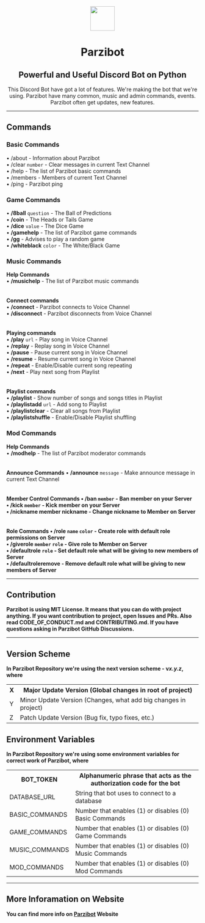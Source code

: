 <div align="center">
    <img src="https://github.com/merive-inc/Parzibot/blob/main/assets/Parzibot.svg" width="64">
    <h1 align="center">Parzibot</h1>
    <h2 align="center">Powerful and Useful Discord Bot on Python</h2>
    <p>
        This Discord Bot have got a lot of features.
        We're making the bot that we're using.
        Parzibot have many common, music and admin commands, events.
        Parzibot often get updates, new features. 
    </p>
</div>

<hr/>

<div>
    <h2>Commands</h2>
    <h3>Basic Commands</h3>
    <p>
        • /about - Information about Parzibot<br>
        • /clear <code>number</code> - Clear messages in current Text Channel<br>
        • /help - The list of Parzibot basic commands<br>
        • /members - Members of current Text Channel<br>
        • /ping - Parzibot ping<br>
    </p>
    <h3>Game Commands</h3>
    <p>
        • <b>/8ball</b> <code>question</code> - The Ball of Predictions<br>
        • <b>/coin</b> - The Heads or Tails Game<br>
        • <b>/dice</b> <code>value</code> - The Dice Game<br>
        • <b>/gamehelp</b> - The list of Parzibot game commands<br>
        • <b>/gg</b> - Advises to play a random game<br>
        • <b>/whiteblack</b> <code>color</code> - The White/Black Game<br>
    </p>
    <h3>Music Commands</h3>
    <p>
        <b>Help Commands</b><br>
        • <b>/musichelp</b> - The list of Parzibot music commands<br>
        <br><br><b>Connect commands</b><br>
        • <b>/connect</b> - Parzibot connects to Voice Channel<br>
        • <b>/disconnect</b> - Parzibot disconnects from Voice Channel<br>
        <br><br><b>Playing commands</b><br>
        • <b>/play</b> <code>url</code> - Play song in Voice Channel<br>
        • <b>/replay</b> - Replay song in Voice Channel<br>
        • <b>/pause</b> - Pause current song in Voice Channel<br>
        • <b>/resume</b> - Resume current song in Voice Channel<br>
        • <b>/repeat</b> - Enable/Disable current song repeating<br>
        • <b>/next</b> - Play next song from Playlist<br>
        <br><br><b>Playlist commands</b><br>
        • <b>/playlist</b> - Show number of songs and songs titles in Playlist<br>
        • <b>/playlistadd</b> <code>url</code> - Add song to Playlist<br>
        • <b>/playlistclear</b> - Clear all songs from Playlist<br>
        • <b>/playlistshuffle</b> - Enable/Disable Playlist shuffling<br>
    </p>
    <h3>Mod Commands</h3>
    <p>
        <b>Help Commands</b><br>
        • <b>/modhelp</b> - The list of Parzibot moderator commands<br>
        <br><br><b>Announce Commands</b>
        • <b>/announce</b> <code>message</code> - Make announce message in current Text Channel<br>
        <br><br><b>Member Control Commands
        • <b>/ban</b> <code>member</code> - Ban member on your Server<br>
        • <b>/kick</b> <code>member</code> - Kick member on your Server<br>
        • <b><b>/nickname</b> member</b> nickname - Change nickname to Member on Server<br>
        <br><br><b>Role Commands</b>
        • <b>/role</b> <code>name</code> <code>color</code> - Create role with default role permissions on Server<br>
        • <b>/giverole</b> <code>member</code> <code>role</code> - Give role to Member on Server<br>
        • <b>/defaultrole</b> <code>role</code> - Set default role what will be giving to new members of Server<br>
        • <b>/defaultroleremove</b> - Remove default role what will be giving to new members of Server
    </p>
</div>

<hr/>

<div>
    <h2>Contribution</h2>
    <p>
        Parzibot is using <b>MIT License</b>.
        It means that you can do with project anything.
        If you want contribution to project, open Issues and PRs.
        Also read <b>CODE_OF_CONDUCT.md</b> and <b>CONTRIBUTING.md</b>.
        If you have questions asking in Parzibot <b>GitHub Discussions</b>.
    </p>
</div>

<hr/>

<div>
    <h2>Version Scheme</h2>
    <p>
        In Parzibot Repository we're using the next version scheme - v<i>x.y.z</i>, where
        <table>
            <tr><th>X</th><th>Major Update Version (Global changes in root of project)</th></tr>
            <tr><td>Y</td><td>Minor Update Version (Changes, what add big changes in project)</td></tr>
            <tr><td>Z</td><td>Patch Update Version (Bug fix, typo fixes, etc.)</td></tr>
        </table>
    </p>
</div>

<div>
    <h2>Environment Variables</h2>
    <p>
        In Parzibot Repository we're using some environment variables for correct work of Parzibot, where
        <table>
            <tr><th>BOT_TOKEN</th><th>Alphanumeric phrase that acts as the authorization code for the bot</th></tr>
            <tr><td>DATABASE_URL</td><td>String that bot uses to connect to a database</td></tr>
            <tr><td>BASIC_COMMANDS</td><td>Number that enables (1) or disables (0) Basic Commands</td></tr>
            <tr><td>GAME_COMMANDS</td><td>Number that enables (1) or disables (0) Game Commands</td></tr>
            <tr><td>MUSIC_COMMANDS</td><td>Number that enables (1) or disables (0) Music Commands</td></tr>
            <tr><td>MOD_COMMANDS</td><td>Number that enables (1) or disables (0) Mod Commands</td></tr>
        </table>
    </p>
</div>

<hr/>

<div>
    <h2>More Inforamation on Website</h2>
    <p>
        You can find more info on <a href="https://merive.vercel.app/parzibot/">Parzibot</a> Website
    </p>
</div>

